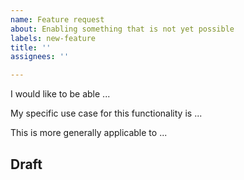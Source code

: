 ```yaml
---
name: Feature request
about: Enabling something that is not yet possible
labels: new-feature
title: ''
assignees: ''

---
```


<!-- Please fill out the relevant sections below, and delete all that do not apply: -->

I would like to be able ...

My specific use case for this functionality is ...

This is more generally applicable to ...

## Draft

<!-- Can you show a possible way to provide this functionality? Consider that a good
draft drastically reduces mental overhead, gives context, and overall makes it
much more likely to be implemented. The draft does not need to be an actual
implementation but should provide a starting point for discussion. -->

